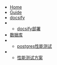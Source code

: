 <!-- docs/_sidebar.md -->

* [Home](/)
* [Guide](guide.md "The greatest guide in the world")
* [docsify](docsify/start.md "init")
* * [docsify部署](docsify/start.md "init")
* [数据库](postgres/postgres.md)
* * [postgres性能测试](postgres/数据库性能测试.md)
* * [性能测试方案](postgres/性能测试方案.md)